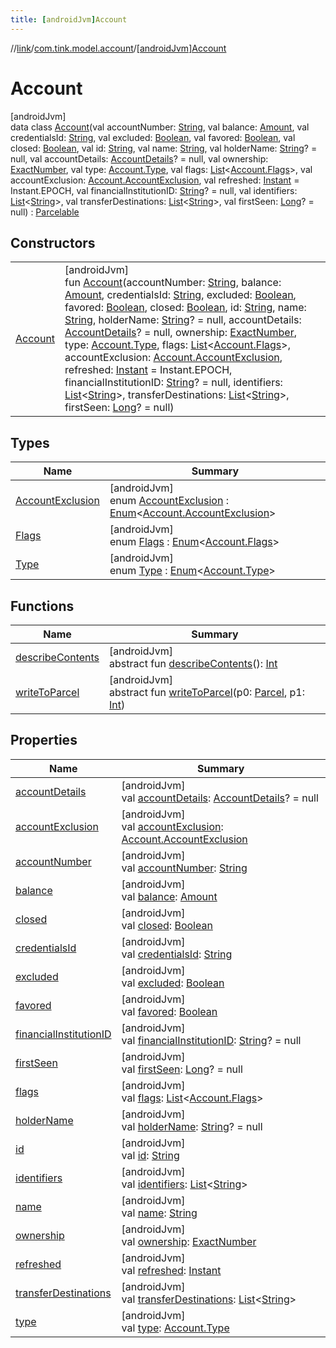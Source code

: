 ```yaml
---
title: [androidJvm]Account
---
```

//[link](../../../index.html)/[com.tink.model.account](../index.html)/[[androidJvm]Account](index.html)



# Account



[androidJvm]\
data class [Account](index.html)(val accountNumber: [String](https://kotlinlang.org/api/latest/jvm/stdlib/kotlin/-string/index.html), val balance: [Amount](../../com.tink.model.misc/[android-jvm]-amount/index.html), val credentialsId: [String](https://kotlinlang.org/api/latest/jvm/stdlib/kotlin/-string/index.html), val excluded: [Boolean](https://kotlinlang.org/api/latest/jvm/stdlib/kotlin/-boolean/index.html), val favored: [Boolean](https://kotlinlang.org/api/latest/jvm/stdlib/kotlin/-boolean/index.html), val closed: [Boolean](https://kotlinlang.org/api/latest/jvm/stdlib/kotlin/-boolean/index.html), val id: [String](https://kotlinlang.org/api/latest/jvm/stdlib/kotlin/-string/index.html), val name: [String](https://kotlinlang.org/api/latest/jvm/stdlib/kotlin/-string/index.html), val holderName: [String](https://kotlinlang.org/api/latest/jvm/stdlib/kotlin/-string/index.html)? = null, val accountDetails: [AccountDetails](../[android-jvm]-account-details/index.html)? = null, val ownership: [ExactNumber](../../com.tink.model.misc/[android-jvm]-exact-number/index.html), val type: [Account.Type](-type/index.html), val flags: [List](https://kotlinlang.org/api/latest/jvm/stdlib/kotlin.collections/-list/index.html)&lt;[Account.Flags](-flags/index.html)&gt;, val accountExclusion: [Account.AccountExclusion](-account-exclusion/index.html), val refreshed: [Instant](https://developer.android.com/reference/kotlin/java/time/Instant.html) = Instant.EPOCH, val financialInstitutionID: [String](https://kotlinlang.org/api/latest/jvm/stdlib/kotlin/-string/index.html)? = null, val identifiers: [List](https://kotlinlang.org/api/latest/jvm/stdlib/kotlin.collections/-list/index.html)&lt;[String](https://kotlinlang.org/api/latest/jvm/stdlib/kotlin/-string/index.html)&gt;, val transferDestinations: [List](https://kotlinlang.org/api/latest/jvm/stdlib/kotlin.collections/-list/index.html)&lt;[String](https://kotlinlang.org/api/latest/jvm/stdlib/kotlin/-string/index.html)&gt;, val firstSeen: [Long](https://kotlinlang.org/api/latest/jvm/stdlib/kotlin/-long/index.html)? = null) : [Parcelable](https://developer.android.com/reference/kotlin/android/os/Parcelable.html)



## Constructors


| | |
|---|---|
| [Account](-account.html) | [androidJvm]<br>fun [Account](-account.html)(accountNumber: [String](https://kotlinlang.org/api/latest/jvm/stdlib/kotlin/-string/index.html), balance: [Amount](../../com.tink.model.misc/[android-jvm]-amount/index.html), credentialsId: [String](https://kotlinlang.org/api/latest/jvm/stdlib/kotlin/-string/index.html), excluded: [Boolean](https://kotlinlang.org/api/latest/jvm/stdlib/kotlin/-boolean/index.html), favored: [Boolean](https://kotlinlang.org/api/latest/jvm/stdlib/kotlin/-boolean/index.html), closed: [Boolean](https://kotlinlang.org/api/latest/jvm/stdlib/kotlin/-boolean/index.html), id: [String](https://kotlinlang.org/api/latest/jvm/stdlib/kotlin/-string/index.html), name: [String](https://kotlinlang.org/api/latest/jvm/stdlib/kotlin/-string/index.html), holderName: [String](https://kotlinlang.org/api/latest/jvm/stdlib/kotlin/-string/index.html)? = null, accountDetails: [AccountDetails](../[android-jvm]-account-details/index.html)? = null, ownership: [ExactNumber](../../com.tink.model.misc/[android-jvm]-exact-number/index.html), type: [Account.Type](-type/index.html), flags: [List](https://kotlinlang.org/api/latest/jvm/stdlib/kotlin.collections/-list/index.html)&lt;[Account.Flags](-flags/index.html)&gt;, accountExclusion: [Account.AccountExclusion](-account-exclusion/index.html), refreshed: [Instant](https://developer.android.com/reference/kotlin/java/time/Instant.html) = Instant.EPOCH, financialInstitutionID: [String](https://kotlinlang.org/api/latest/jvm/stdlib/kotlin/-string/index.html)? = null, identifiers: [List](https://kotlinlang.org/api/latest/jvm/stdlib/kotlin.collections/-list/index.html)&lt;[String](https://kotlinlang.org/api/latest/jvm/stdlib/kotlin/-string/index.html)&gt;, transferDestinations: [List](https://kotlinlang.org/api/latest/jvm/stdlib/kotlin.collections/-list/index.html)&lt;[String](https://kotlinlang.org/api/latest/jvm/stdlib/kotlin/-string/index.html)&gt;, firstSeen: [Long](https://kotlinlang.org/api/latest/jvm/stdlib/kotlin/-long/index.html)? = null) |


## Types


| Name | Summary |
|---|---|
| [AccountExclusion](-account-exclusion/index.html) | [androidJvm]<br>enum [AccountExclusion](-account-exclusion/index.html) : [Enum](https://kotlinlang.org/api/latest/jvm/stdlib/kotlin/-enum/index.html)&lt;[Account.AccountExclusion](-account-exclusion/index.html)&gt; |
| [Flags](-flags/index.html) | [androidJvm]<br>enum [Flags](-flags/index.html) : [Enum](https://kotlinlang.org/api/latest/jvm/stdlib/kotlin/-enum/index.html)&lt;[Account.Flags](-flags/index.html)&gt; |
| [Type](-type/index.html) | [androidJvm]<br>enum [Type](-type/index.html) : [Enum](https://kotlinlang.org/api/latest/jvm/stdlib/kotlin/-enum/index.html)&lt;[Account.Type](-type/index.html)&gt; |


## Functions


| Name | Summary |
|---|---|
| [describeContents](../../com.tink.service.provider/[android-jvm]-provider-filter/index.html#-1578325224%2FFunctions%2F-812656150) | [androidJvm]<br>abstract fun [describeContents](../../com.tink.service.provider/[android-jvm]-provider-filter/index.html#-1578325224%2FFunctions%2F-812656150)(): [Int](https://kotlinlang.org/api/latest/jvm/stdlib/kotlin/-int/index.html) |
| [writeToParcel](../../com.tink.service.provider/[android-jvm]-provider-filter/index.html#-1754457655%2FFunctions%2F-812656150) | [androidJvm]<br>abstract fun [writeToParcel](../../com.tink.service.provider/[android-jvm]-provider-filter/index.html#-1754457655%2FFunctions%2F-812656150)(p0: [Parcel](https://developer.android.com/reference/kotlin/android/os/Parcel.html), p1: [Int](https://kotlinlang.org/api/latest/jvm/stdlib/kotlin/-int/index.html)) |


## Properties


| Name | Summary |
|---|---|
| [accountDetails](account-details.html) | [androidJvm]<br>val [accountDetails](account-details.html): [AccountDetails](../[android-jvm]-account-details/index.html)? = null |
| [accountExclusion](account-exclusion.html) | [androidJvm]<br>val [accountExclusion](account-exclusion.html): [Account.AccountExclusion](-account-exclusion/index.html) |
| [accountNumber](account-number.html) | [androidJvm]<br>val [accountNumber](account-number.html): [String](https://kotlinlang.org/api/latest/jvm/stdlib/kotlin/-string/index.html) |
| [balance](balance.html) | [androidJvm]<br>val [balance](balance.html): [Amount](../../com.tink.model.misc/[android-jvm]-amount/index.html) |
| [closed](closed.html) | [androidJvm]<br>val [closed](closed.html): [Boolean](https://kotlinlang.org/api/latest/jvm/stdlib/kotlin/-boolean/index.html) |
| [credentialsId](credentials-id.html) | [androidJvm]<br>val [credentialsId](credentials-id.html): [String](https://kotlinlang.org/api/latest/jvm/stdlib/kotlin/-string/index.html) |
| [excluded](excluded.html) | [androidJvm]<br>val [excluded](excluded.html): [Boolean](https://kotlinlang.org/api/latest/jvm/stdlib/kotlin/-boolean/index.html) |
| [favored](favored.html) | [androidJvm]<br>val [favored](favored.html): [Boolean](https://kotlinlang.org/api/latest/jvm/stdlib/kotlin/-boolean/index.html) |
| [financialInstitutionID](financial-institution-i-d.html) | [androidJvm]<br>val [financialInstitutionID](financial-institution-i-d.html): [String](https://kotlinlang.org/api/latest/jvm/stdlib/kotlin/-string/index.html)? = null |
| [firstSeen](first-seen.html) | [androidJvm]<br>val [firstSeen](first-seen.html): [Long](https://kotlinlang.org/api/latest/jvm/stdlib/kotlin/-long/index.html)? = null |
| [flags](flags.html) | [androidJvm]<br>val [flags](flags.html): [List](https://kotlinlang.org/api/latest/jvm/stdlib/kotlin.collections/-list/index.html)&lt;[Account.Flags](-flags/index.html)&gt; |
| [holderName](holder-name.html) | [androidJvm]<br>val [holderName](holder-name.html): [String](https://kotlinlang.org/api/latest/jvm/stdlib/kotlin/-string/index.html)? = null |
| [id](id.html) | [androidJvm]<br>val [id](id.html): [String](https://kotlinlang.org/api/latest/jvm/stdlib/kotlin/-string/index.html) |
| [identifiers](identifiers.html) | [androidJvm]<br>val [identifiers](identifiers.html): [List](https://kotlinlang.org/api/latest/jvm/stdlib/kotlin.collections/-list/index.html)&lt;[String](https://kotlinlang.org/api/latest/jvm/stdlib/kotlin/-string/index.html)&gt; |
| [name](name.html) | [androidJvm]<br>val [name](name.html): [String](https://kotlinlang.org/api/latest/jvm/stdlib/kotlin/-string/index.html) |
| [ownership](ownership.html) | [androidJvm]<br>val [ownership](ownership.html): [ExactNumber](../../com.tink.model.misc/[android-jvm]-exact-number/index.html) |
| [refreshed](refreshed.html) | [androidJvm]<br>val [refreshed](refreshed.html): [Instant](https://developer.android.com/reference/kotlin/java/time/Instant.html) |
| [transferDestinations](transfer-destinations.html) | [androidJvm]<br>val [transferDestinations](transfer-destinations.html): [List](https://kotlinlang.org/api/latest/jvm/stdlib/kotlin.collections/-list/index.html)&lt;[String](https://kotlinlang.org/api/latest/jvm/stdlib/kotlin/-string/index.html)&gt; |
| [type](type.html) | [androidJvm]<br>val [type](type.html): [Account.Type](-type/index.html) |

